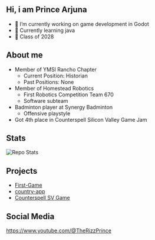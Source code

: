 ## Hi, i am Prince Arjuna

- 🔭 I’m currently working on game development in Godot
- 🌱 Currently learning java
- 🏫 Class of 2028

## About me
* Member of YMSl Rancho Chapter 
  * Current Position: Historian
  * Past Positions: None
* Member of Homestead Robotics
  * First Robotics Competition Team 670
  * Software subteam
* Badminton player at Synergy Badminton
   * Offensive playstyle
* Got 4th place in Counterspell Silicon Valley Game Jam
## Stats
![Repo Stats](https://github-readme-stats.vercel.app/api/top-langs/?username=Prince-Arjuna&theme=black-green)

## Projects
* [First-Game](https://github.com/Prince-Arjuna/first-game/blob/main/README.md)
* [country-app](https://github.com/Prince-Arjuna/country-app/blob/main/README.md)
* [Counterspell SV Game](https://www.roblox.com/games/99935537848571/Think-Outside-the-Blocks)

## Social Media

https://www.youtube.com/@TheRizzPrince
    
  






  
  


<!--
**Prince-Arjuna/Prince-Arjuna** is a ✨ _special_ ✨ repository because its `README.md` (this file) appears on your GitHub profile.

Here are some ideas to get you started:

- 🔭 I’m currently working on ...
- 🌱 I’m currently learning ...
- 👯 I’m looking to collaborate on ...
- 🤔 I’m looking for help with ...
- 💬 Ask me about ...
- 📫 How to reach me: ...
- 😄 Pronouns: ...
- ⚡ Fun fact: ...
-->
